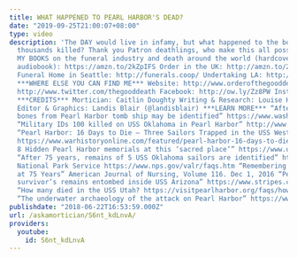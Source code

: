 ```yaml
---
title: WHAT HAPPENED TO PEARL HARBOR'S DEAD?
date: "2019-09-25T21:00:07+08:00"
type: video
description: 'The DAY would live in infamy, but what happened to the bodies of the
  thousands killed? Thank you Patron deathlings, who make this all possible! http://www.patreon.com/thegooddeath
  MY BOOKS on the funeral industry and death around the world (hardcover, ebook, or
  audiobook): https://amzn.to/2kZpIFS Order in the UK: http://amzn.to/2x2Z2aL Co-Op
  Funeral Home in Seattle: http://funerals.coop/ Undertaking LA: http://www.undertakingla.com
  ***WHERE ELSE YOU CAN FIND ME*** Website: http://www.orderofthegooddeath.com Twitter:
  http://www.twitter.com/thegooddeath Facebook: http://ow.ly/Zz8PW Instagram: http://www.instagram.com/thegooddeath
  ***CREDITS*** Mortician: Caitlin Doughty Writing & Research: Louise Hung (@LouiseHung1)
  Editor & Graphics: Landis Blair (@landisblair) ***LEARN MORE*** “After 74 years,
  bones from Pearl Harbor tomb ship may be identified” https://www.washingtonpost.com/local/after-74-years-bones-from-pearl-harbor-tomb-ship-may-be-identified/2015/12/06/60263b86-8ee7-11e5-acff-673ae92ddd2b_story.html?utm_term=.bda34694e9a4
  “Military IDs 100 killed on USS Oklahoma in Pearl Harbor” http://www.chicagotribune.com/news/sns-bc-us--pearl-harbor-remains-20171201-story.html
  “Pearl Harbor: 16 Days to Die – Three Sailors Trapped in the USS West Virginia”
  https://www.warhistoryonline.com/featured/pearl-harbor-16-days-to-die.html “Explore
  8 Hidden Pearl Harbor memorials at this ‘sacred place’” https://www.usatoday.com/story/news/world/2016/12/06/hidden-memorials-pearl-harbor-oahu/94039116/
  “After 75 years, remains of 5 USS Oklahoma sailors are identified” https://www.stripes.com/news/us/after-75-years-remains-of-5-uss-oklahoma-sailors-are-identified-1.388226
  National Park Service https://www.nps.gov/valr/faqs.htm “Remembering Pearl Harbor
  at 75 Years” American Journal of Nursing, Volume 116. Dec 1, 2016 “Pearl Harbor
  survivor’s remains entombed inside USS Arizona” https://www.stripes.com/news/pearl-harbor-survivor-s-remains-entombed-inside-uss-arizona-1.464085
  “How many died in the USS Utah? https://visitpearlharbor.org/faqs/how-many-died-on-the-uss-utah/
  “The underwater archaeology of the attack on Pearl Harbor” https://www.archaeology.org/exclusives/articles/5055-pearl-harbor-archaeology-the-battleships'
publishdate: "2018-06-22T16:53:59.000Z"
url: /askamortician/S6nt_kdLnvA/
providers:
  youtube:
    id: S6nt_kdLnvA
---
```

